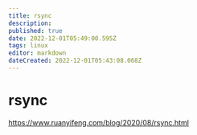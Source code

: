```yaml
---
title: rsync
description: 
published: true
date: 2022-12-01T05:49:00.595Z
tags: linux
editor: markdown
dateCreated: 2022-12-01T05:43:08.068Z
---
```


# rsync


https://www.ruanyifeng.com/blog/2020/08/rsync.html